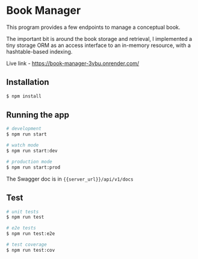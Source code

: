 # Book Manager
This program provides a few endpoints to manage a conceptual book.

The important bit is around the book storage and retrieval, I implemented a tiny storage ORM as an access interface
to an in-memory resource, with a hashtable-based indexing.

Live link - https://book-manager-3vbu.onrender.com/

## Installation

```bash
$ npm install
```

## Running the app

```bash
# development
$ npm run start

# watch mode
$ npm run start:dev

# production mode
$ npm run start:prod
```

The Swagger doc is in `{{server_url}}/api/v1/docs`

## Test

```bash
# unit tests
$ npm run test

# e2e tests
$ npm run test:e2e

# test coverage
$ npm run test:cov
```



